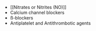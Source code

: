 - [[Nitrates or Nitrites (NO)]]
- Calcium channel blockers
- ß-blockers
- Antiplatelet and Antithrombotic agents 
